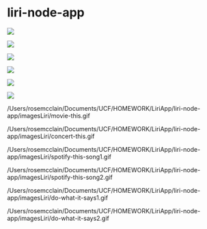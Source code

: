 # liri-node-app



![](/Users/rosemcclain/Documents/UCF/HOMEWORK/LiriApp/liri-node-app/imagesLiri/movie-this.gif)

![](movie-this.gif)

![](spotify-this-song1.gif)

![](spotify-this-song2.gif)

![](do-what-it-says1.gif)

![](do-what-it-says2.gif)

/Users/rosemcclain/Documents/UCF/HOMEWORK/LiriApp/liri-node-app/imagesLiri/movie-this.gif

/Users/rosemcclain/Documents/UCF/HOMEWORK/LiriApp/liri-node-app/imagesLiri/concert-this.gif

/Users/rosemcclain/Documents/UCF/HOMEWORK/LiriApp/liri-node-app/imagesLiri/spotify-this-song1.gif

/Users/rosemcclain/Documents/UCF/HOMEWORK/LiriApp/liri-node-app/imagesLiri/spotify-this-song2.gif

/Users/rosemcclain/Documents/UCF/HOMEWORK/LiriApp/liri-node-app/imagesLiri/do-what-it-says1.gif

/Users/rosemcclain/Documents/UCF/HOMEWORK/LiriApp/liri-node-app/imagesLiri/do-what-it-says2.gif